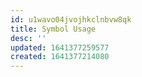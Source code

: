 ```yaml
---
id: u1wavo04jvojhkclnbvw8qk
title: Symbol Usage
desc: ''
updated: 1641377259577
created: 1641377214080
---
```



